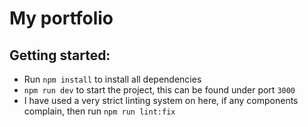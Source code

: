 # My portfolio

## Getting started: 
- Run `npm install` to install all dependencies
- `npm run dev` to start the project, this can be found under port `3000` 
- I have used a very strict linting system on here, if any components complain, then run `npm run lint:fix` 